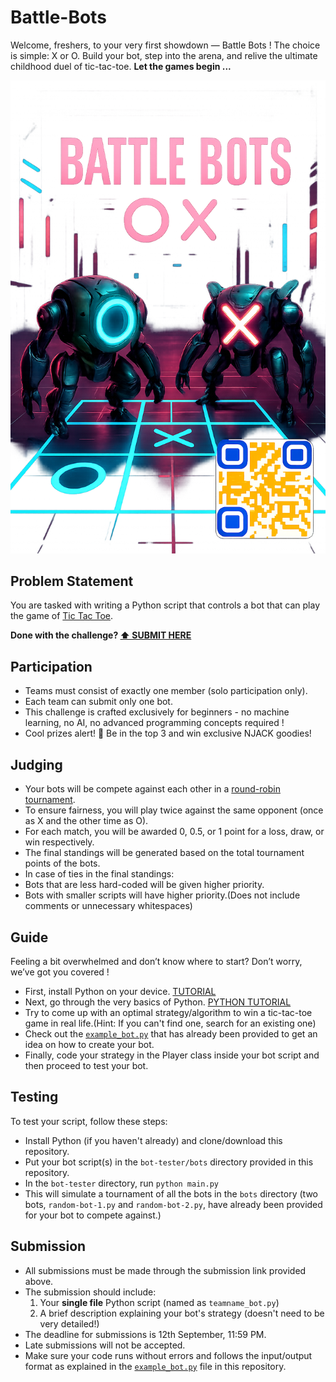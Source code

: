 # Battle-Bots
Welcome, freshers, to your very first showdown — Battle Bots ! The choice is simple: X or O. Build your bot, step into the arena, and relive the ultimate childhood duel of tic-tac-toe.
**Let the games begin ...**

![example/scene.png](https://github.com/King-MCML06/Battle-Bots/blob/main/battle-bots-qr.png.png)

## Problem Statement

You are tasked with writing a Python script that controls a bot that can play the game of [Tic Tac Toe](https://share.google/ZTG2AqZcQriS03w26).

**Done with the challenge? [⬆️ SUBMIT HERE](https://forms.gle/HYktw1kATvy351AK9)**

## Participation

* Teams must consist of exactly one member (solo participation only).
* Each team can submit only one bot.
* This challenge is crafted exclusively for beginners - no machine learning, no AI, no advanced programming concepts required !
* Cool prizes alert! 🎁 Be in the top 3 and win exclusive NJACK goodies!

## Judging

* Your bots will be compete against each other in a [round-robin tournament](https://en.wikipedia.org/wiki/Round-robin_tournament).
* To ensure fairness, you will play twice against the same opponent (once as X and the other time as O).
* For each match, you will be awarded 0, 0.5, or 1 point for a loss, draw, or win respectively.
* The final standings will be generated based on the total tournament points of the bots.
* In case of ties in the final standings:
* Bots that are less hard-coded will be given higher priority.
* Bots with smaller scripts will have higher priority.(Does not include comments or unnecessary whitespaces)

## Guide

Feeling a bit overwhelmed and don’t know where to start? Don’t worry, we’ve got you covered !
* First, install Python on your device. [TUTORIAL](https://www.youtube.com/watch?v=m9I-YpOjXVQ)
* Next, go through the very basics of Python. [PYTHON TUTORIAL](https://www.youtube.com/watch?v=kqtD5dpn9C8)
* Try to come up with an optimal strategy/algorithm to win a tic-tac-toe game in real life.(Hint: If you can't find one, search for an existing one)
* Check out the [`example_bot.py`](https://github.com/King-MCML06/Battle-Bots/blob/main/example-bot.py) that has already been provided to get an idea on how to create your bot.
* Finally, code your strategy in the Player class inside your bot script and then proceed to test your bot.

## Testing

To test your script, follow these steps:

* Install Python (if you haven't already) and clone/download this repository.
* Put your bot script(s) in the `bot-tester/bots` directory provided in this repository.
* In the `bot-tester` directory, run `python main.py`
* This will simulate a tournament of all the bots in the `bots` directory (two bots, `random-bot-1.py` and `random-bot-2.py`, have already been provided for your bot to compete against.)

## Submission

* All submissions must be made through the submission link provided above.
* The submission should include:
  1. Your **single file** Python script (named as `teamname_bot.py`)
  2. A brief description explaining your bot's strategy (doesn't need to be very detailed!)
* The deadline for submissions is 12th September, 11:59 PM.
* Late submissions will not be accepted.
* Make sure your code runs without errors and follows the input/output format as explained in the [`example_bot.py`](https://github.com/King-MCML06/Battle-Bots/blob/main/example-bot.py) file in this repository.

